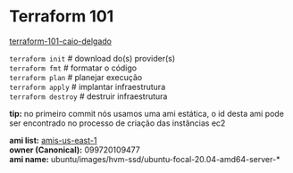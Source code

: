 # Terraform 101
[terraform-101-caio-delgado](https://www.youtube.com/watch?v=bYvdJKTwx_I&ab_channel=CaioDelgado)

`terraform init`  # download do(s) provider(s) <br>
`terraform fmt`  # formatar o código <br>
`terraform plan`  # planejar execução <br>
`terraform apply`  # implantar infraestrutura <br>
`terraform destroy`  # destruir infraestrutura <br>

**tip:** no primeiro commit nós usamos uma ami estática, o id desta ami pode ser encontrado no processo de criação das instâncias ec2

**ami list:** [amis-us-east-1](https://console.aws.amazon.com/ec2/v2/home?region=us-east-1#Images:) <br>
**owner (Canonical):** 099720109477 <br>
**ami name:** ubuntu/images/hvm-ssd/ubuntu-focal-20.04-amd64-server-* <br>
